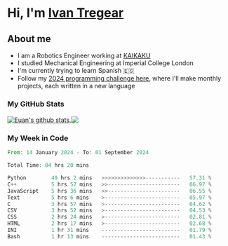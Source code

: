 # Hi, I'm [Ivan Tregear](https://www.linkedin.com/in/ivantregear/)

## About me

* I am a Robotics Engineer working at [KAIKAKU](https://github.com/KAIKAKU-AI)
* I studied Mechanical Engineering at Imperial College London
* I'm currently trying to learn Spanish :es:
* Follow my [2024 programming challenge here](https://github.com/ITregear?tab=repositories), where I'll make monthly projects, each written in a new language


### My GitHub Stats

<a href="#my-github-stats">
  <img align="center" src="https://github-readme-stats.vercel.app/api?username=itregear&count_private=true&show_icons=true&include_all_commits=true&theme=material-palenight" alt="Euan's github stats" />
</a>

<a href="#my-github-stats">
  <img align="center" src="https://github-readme-stats.vercel.app/api/top-langs/?username=itregear&layout=compact&theme=material-palenight" />
</a>

### My Week in Code
<!--START_SECTION:waka-->

```rust
From: 14 January 2024 - To: 01 September 2024

Total Time: 84 hrs 20 mins

Python        49 hrs 2 mins   >>>>>>>>>>>>>>-----------   57.31 %
C++           5 hrs 57 mins   >>-----------------------   06.97 %
JavaScript    5 hrs 36 mins   >>-----------------------   06.55 %
Text          5 hrs 6 mins    >------------------------   05.97 %
C             3 hrs 57 mins   >------------------------   04.62 %
CSV           3 hrs 52 mins   >------------------------   04.53 %
CSS           2 hrs 24 mins   >------------------------   02.81 %
HTML          2 hrs 17 mins   >------------------------   02.68 %
INI           1 hr 31 mins    -------------------------   01.79 %
Bash          1 hr 13 mins    -------------------------   01.43 %
```

<!--END_SECTION:waka-->
